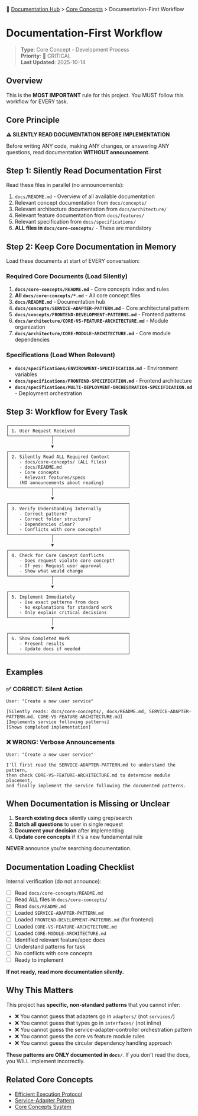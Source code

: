 📍 [Documentation Hub](../README.md) > [Core Concepts](./README.md) > Documentation-First Workflow

# Documentation-First Workflow

> **Type**: Core Concept - Development Process  
> **Priority**: 🔴 CRITICAL  
> **Last Updated**: 2025-10-14

## Overview

This is the **MOST IMPORTANT** rule for this project. You MUST follow this workflow for EVERY task.

## Core Principle

**⚠️ SILENTLY READ DOCUMENTATION BEFORE IMPLEMENTATION**

Before writing ANY code, making ANY changes, or answering ANY questions, read documentation **WITHOUT announcement**.

## Step 1: Silently Read Documentation First

Read these files in parallel (no announcements):

1. `docs/README.md` - Overview of all available documentation
2. Relevant concept documentation from `docs/concepts/`
3. Relevant architecture documentation from `docs/architecture/`
4. Relevant feature documentation from `docs/features/`
5. Relevant specification from `docs/specifications/`
6. **ALL files in `docs/core-concepts/`** - These are mandatory

## Step 2: Keep Core Documentation in Memory

Load these documents at start of EVERY conversation:

### Required Core Documents (Load Silently)

1. **`docs/core-concepts/README.md`** - Core concepts index and rules
2. **All `docs/core-concepts/*.md`** - All core concept files
3. **`docs/README.md`** - Documentation hub
4. **`docs/concepts/SERVICE-ADAPTER-PATTERN.md`** - Core architectural pattern
5. **`docs/concepts/FRONTEND-DEVELOPMENT-PATTERNS.md`** - Frontend patterns
6. **`docs/architecture/CORE-VS-FEATURE-ARCHITECTURE.md`** - Module organization
7. **`docs/architecture/CORE-MODULE-ARCHITECTURE.md`** - Core module dependencies

### Specifications (Load When Relevant)

- **`docs/specifications/ENVIRONMENT-SPECIFICATION.md`** - Environment variables
- **`docs/specifications/FRONTEND-SPECIFICATION.md`** - Frontend architecture
- **`docs/specifications/MULTI-DEPLOYMENT-ORCHESTRATION-SPECIFICATION.md`** - Deployment orchestration

## Step 3: Workflow for Every Task

```
┌─────────────────────────────────────────────┐
│ 1. User Request Received                    │
└────────────────┬────────────────────────────┘
                 │
                 ▼
┌─────────────────────────────────────────────┐
│ 2. Silently Read ALL Required Context       │
│    - docs/core-concepts/ (ALL files)        │
│    - docs/README.md                         │
│    - Core concepts                          │
│    - Relevant features/specs                │
│    (NO announcements about reading)         │
└────────────────┬────────────────────────────┘
                 │
                 ▼
┌─────────────────────────────────────────────┐
│ 3. Verify Understanding Internally          │
│    - Correct pattern?                       │
│    - Correct folder structure?              │
│    - Dependencies clear?                    │
│    - Conflicts with core concepts?          │
└────────────────┬────────────────────────────┘
                 │
                 ▼
┌─────────────────────────────────────────────┐
│ 4. Check for Core Concept Conflicts         │
│    - Does request violate core concept?     │
│    - If yes: Request user approval          │
│    - Show what would change                 │
└────────────────┬────────────────────────────┘
                 │
                 ▼
┌─────────────────────────────────────────────┐
│ 5. Implement Immediately                    │
│    - Use exact patterns from docs           │
│    - No explanations for standard work      │
│    - Only explain critical decisions        │
└────────────────┬────────────────────────────┘
                 │
                 ▼
┌─────────────────────────────────────────────┐
│ 6. Show Completed Work                      │
│    - Present results                        │
│    - Update docs if needed                  │
└─────────────────────────────────────────────┘
```

## Examples

### ✅ CORRECT: Silent Action

```
User: "Create a new user service"

[Silently reads: docs/core-concepts/, docs/README.md, SERVICE-ADAPTER-PATTERN.md, CORE-VS-FEATURE-ARCHITECTURE.md]
[Implements service following patterns]
[Shows completed implementation]
```

### ❌ WRONG: Verbose Announcements

```
User: "Create a new user service"

I'll first read the SERVICE-ADAPTER-PATTERN.md to understand the pattern,
then check CORE-VS-FEATURE-ARCHITECTURE.md to determine module placement,
and finally implement the service following the documented patterns.
```

## When Documentation is Missing or Unclear

1. **Search existing docs** silently using grep/search
2. **Batch all questions** to user in single request
3. **Document your decision** after implementing
4. **Update core concepts** if it's a new fundamental rule

**NEVER** announce you're searching documentation.

## Documentation Loading Checklist

Internal verification (do not announce):

- [ ] Read `docs/core-concepts/README.md`
- [ ] Read ALL files in `docs/core-concepts/`
- [ ] Read `docs/README.md`
- [ ] Loaded `SERVICE-ADAPTER-PATTERN.md`
- [ ] Loaded `FRONTEND-DEVELOPMENT-PATTERNS.md` (for frontend)
- [ ] Loaded `CORE-VS-FEATURE-ARCHITECTURE.md`
- [ ] Loaded `CORE-MODULE-ARCHITECTURE.md`
- [ ] Identified relevant feature/spec docs
- [ ] Understand patterns for task
- [ ] No conflicts with core concepts
- [ ] Ready to implement

**If not ready, read more documentation silently.**

## Why This Matters

This project has **specific, non-standard patterns** that you cannot infer:

- ❌ You cannot guess that adapters go in `adapters/` (not `services/`)
- ❌ You cannot guess that types go in `interfaces/` (not inline)
- ❌ You cannot guess the service-adapter-controller orchestration pattern
- ❌ You cannot guess the core vs feature module rules
- ❌ You cannot guess the circular dependency handling approach

**These patterns are ONLY documented in `docs/`**. If you don't read the docs, you WILL implement incorrectly.

## Related Core Concepts

- [Efficient Execution Protocol](./00-EFFICIENT-EXECUTION-PROTOCOL.md)
- [Service-Adapter Pattern](./02-SERVICE-ADAPTER-PATTERN.md)
- [Core Concepts System](./README.md)
